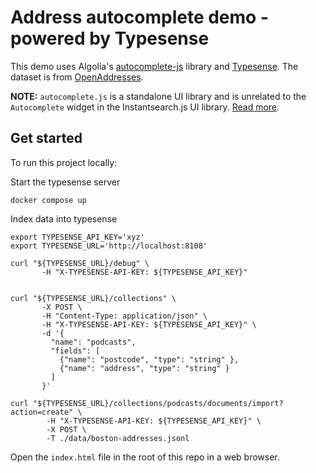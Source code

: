 # Address autocomplete demo - powered by Typesense

This demo uses Algolia's [autocomplete-js](https://github.com/algolia/autocomplete) library and [Typesense](https://typesense.org). The dataset is from [OpenAddresses](https://www.kaggle.com/datasets/openaddresses/openaddresses-us-northeast).

**NOTE:** `autocomplete.js` is a standalone UI library and is unrelated to the `Autocomplete` widget in the Instantsearch.js UI library. [Read more](https://github.com/typesense/typesense-instantsearch-adapter/issues/88#issuecomment-1021597634).

## Get started

To run this project locally:

Start the typesense server

```shell
docker compose up
```

Index data into typesense

```shell
export TYPESENSE_API_KEY='xyz'
export TYPESENSE_URL='http://localhost:8108'

curl "${TYPESENSE_URL}/debug" \
       -H "X-TYPESENSE-API-KEY: ${TYPESENSE_API_KEY}"


curl "${TYPESENSE_URL}/collections" \
       -X POST \
       -H "Content-Type: application/json" \
       -H "X-TYPESENSE-API-KEY: ${TYPESENSE_API_KEY}" \
       -d '{
         "name": "podcasts",
         "fields": [
           {"name": "postcode", "type": "string" },
           {"name": "address", "type": "string" }
         ]
       }'

curl "${TYPESENSE_URL}/collections/podcasts/documents/import?action=create" \
        -H "X-TYPESENSE-API-KEY: ${TYPESENSE_API_KEY}" \
        -X POST \
        -T ./data/boston-addresses.jsonl
```

Open the `index.html` file in the root of this repo in a web browser.
